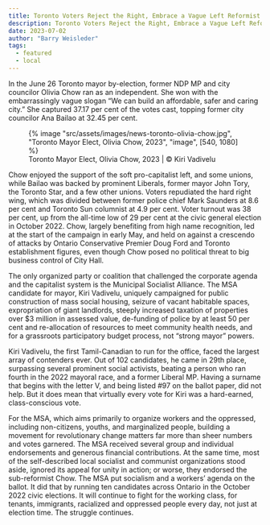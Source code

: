 ```yaml
---
title: Toronto Voters Reject the Right, Embrace a Vague Left Reformist
description: Toronto Voters Reject the Right, Embrace a Vague Left Reformist
date: 2023-07-02
author: "Barry Weisleder"
tags:
  - featured
  - local
---
```


In the June 26 Toronto mayor by-election, former NDP MP and city councilor Olivia Chow ran as an independent. She won with the embarrassingly vague slogan “We can build an affordable, safer and caring city.” She captured 37.17 per cent of the votes cast, topping former city councilor Ana Bailao at 32.45 per cent.

<!-- excerpt -->

<figure>
{% image "src/assets/images/news-toronto-olivia-chow.jpg", "Toronto Mayor Elect, Olivia Chow, 2023", "image", [540, 1080] %}
<figcaption>Toronto Mayor Elect, Olivia Chow, 2023 | © Kiri Vadivelu</figcaption>
</figure>

Chow enjoyed the support of the soft pro-capitalist left, and some unions, while Bailao was backed by prominent Liberals, former mayor John Tory, the Toronto Star, and a few other unions. Voters repudiated the hard right wing, which was divided between former police chief Mark Saunders at 8.6 per cent and Toronto Sun columnist at 4.9 per cent. Voter turnout was 38 per cent, up from the all-time low of 29 per cent at the civic general election in October 2022. Chow, largely benefiting from high name recognition, led at the start of the campaign in early May, and held on against a crescendo of attacks by Ontario Conservative Premier Doug Ford and Toronto establishment figures, even though Chow posed no political threat to big business control of City Hall.

The only organized party or coalition that challenged the corporate agenda and the capitalist system is the Municipal Socialist Alliance. The MSA candidate for mayor, Kiri Vadivelu, uniquely campaigned for public construction of mass social housing, seizure of vacant habitable spaces, expropriation of giant landlords, steeply increased taxation of properties over $3 million in assessed value, de-funding of police by at least 50 per cent and re-allocation of resources to meet community health needs, and for a grassroots participatory budget process, not “strong mayor” powers.

Kiri Vadivelu, the first Tamil-Canadian to run for the office, faced the largest array of contenders ever. Out of 102 candidates, he came in 29th place, surpassing several prominent social activists, beating a person who ran fourth in the 2022 mayoral race, and a former Liberal MP. Having a surname that begins with the letter V, and being listed #97 on the ballot paper, did not help. But it does mean that virtually every vote for Kiri was a hard-earned, class-conscious vote.

For the MSA, which aims primarily to organize workers and the oppressed, including non-citizens, youths, and marginalized people, building a movement for revolutionary change matters far more than sheer numbers and votes garnered. The MSA received several group and individual endorsements and generous financial contributions. At the same time, most of the self-described local socialist and communist organizations stood aside, ignored its appeal for unity in action; or worse, they endorsed the sub-reformist Chow. The MSA put socialism and a workers’ agenda on the ballot. It did that by running ten candidates across Ontario in the October 2022 civic elections. It will continue to fight for the working class, for tenants, immigrants, racialized and oppressed people every day, not just at election time. The struggle continues.
